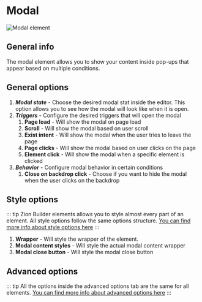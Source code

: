 # Modal

![Modal element](/assets/images/elements/modal.png)

## General info

The modal element allows you to show your content inside pop-ups that appear based on multiple conditions.

## General options

1. ***Modal state*** - Choose the desired modal stat inside the editor. This option allows you to see how the modal will look like when it is open.
2. ***Triggers*** - Configure the desired triggers that will open the modal
    1. **Page load** - Will show the modal on page load
    2. **Scroll** - Will show the modal based on user scroll
    3. **Exist intent** - Will show the modal when the user tries to leave the page
    4. **Page clicks** - Will show the modal based on user clicks on the page
    5. **Element click** - Will show the modal when a specific element is clicked
3. ***Behavior*** - Configure modal behavior in certain conditions
    1. **Close on backdrop click** - Choose if you want to hide the modal when the user clicks on the backdrop

## Style options

::: tip
Zion Builder elements allows you to style almost every part of an element. All style options follow the same options structure. [You can find more info about style options here](/features/element-styles)
:::

1. **Wrapper** - Will style the wrapper of the element.
2. **Modal content styles** - Will style the actual modal content wrapper
3. **Modal close button** - Will style the modal close button

## Advanced options

::: tip
All the options inside the advanced options tab are the same for all elements. [You can find more info about advanced options here](/features/advanced-options)
:::
